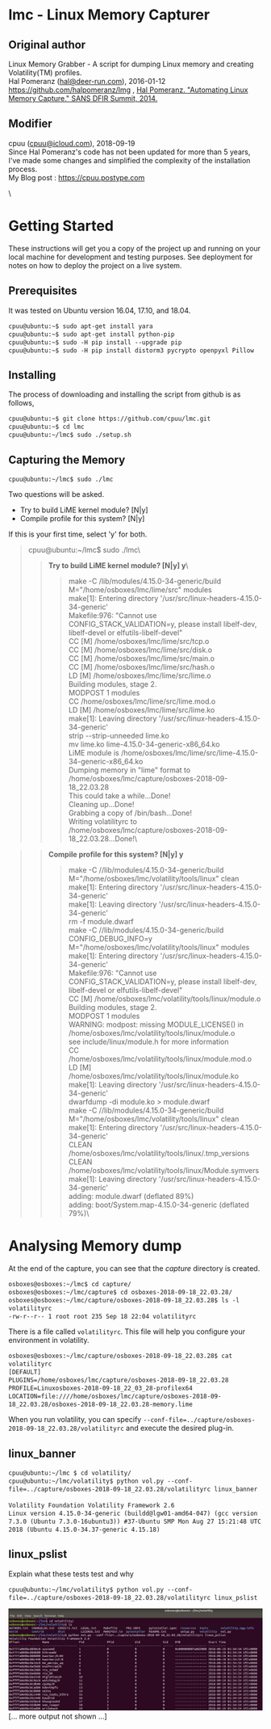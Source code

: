 
# lmc - Linux Memory Capturer 
## Original author
Linux Memory Grabber - A script for dumping Linux memory and creating Volatility(TM) profiles.\
Hal Pomeranz (hal@deer-run.com), 2016-01-12 \
https://github.com/halpomeranz/lmg , [Hal Pomeranz. "Automating Linux Memory Capture." SANS DFIR Summit, 2014.](http://www.deer-run.com/~hal/AutomatingLinuxMemoryCapture.pdf) 

## Modifier
cpuu (cpuu@icloud.com), 2018-09-19 \
Since Hal Pomeranz's code has not been updated for more than 5 years, I've made some changes and simplified the complexity of the installation process. \
My Blog post : https://cpuu.postype.com 



\
# Getting Started

These instructions will get you a copy of the project up and running on your local machine for development and testing purposes. See deployment for notes on how to deploy the project on a live system.

## Prerequisites

It was tested on Ubuntu version 16.04, 17.10, and 18.04.

```
cpuu@ubuntu:~$ sudo apt-get install yara
cpuu@ubuntu:~$ sudo apt-get install python-pip
cpuu@ubuntu:~$ sudo -H pip install --upgrade pip
cpuu@ubuntu:~$ sudo -H pip install distorm3 pycrypto openpyxl Pillow
```

## Installing

The process of downloading and installing the script from github is as follows,


```
cpuu@ubuntu:~$ git clone https://github.com/cpuu/lmc.git
cpuu@ubuntu:~$ cd lmc
cpuu@ubuntu:~/lmc$ sudo ./setup.sh
```
## Capturing the Memory

```
cpuu@ubuntu:~/lmc$ sudo ./lmc
```

Two questions will be asked.
* Try to build LiME kernel module? [N|y] 
* Compile profile for this system? [N|y] 

If this is your first time, select 'y' for both.
> cpuu@ubuntu:~/lmc$ sudo ./lmc\
>>**Try to build LiME kernel module? [N|y] y**\
>>>  make -C /lib/modules/4.15.0-34-generic/build M="/home/osboxes/lmc/lime/src" modules\
make[1]: Entering directory '/usr/src/linux-headers-4.15.0-34-generic'\
Makefile:976: "Cannot use CONFIG_STACK_VALIDATION=y, please install libelf-dev, libelf-devel or elfutils-libelf-devel"\
  CC [M]  /home/osboxes/lmc/lime/src/tcp.o\
  CC [M]  /home/osboxes/lmc/lime/src/disk.o\
  CC [M]  /home/osboxes/lmc/lime/src/main.o\
  CC [M]  /home/osboxes/lmc/lime/src/hash.o\
  LD [M]  /home/osboxes/lmc/lime/src/lime.o\
  Building modules, stage 2.\
  MODPOST 1 modules\
  CC      /home/osboxes/lmc/lime/src/lime.mod.o\
  LD [M]  /home/osboxes/lmc/lime/src/lime.ko\
make[1]: Leaving directory '/usr/src/linux-headers-4.15.0-34-generic'\
strip --strip-unneeded lime.ko\
mv lime.ko lime-4.15.0-34-generic-x86_64.ko\
LiME module is /home/osboxes/lmc/lime/src/lime-4.15.0-34-generic-x86_64.ko\
Dumping memory in "lime" format to /home/osboxes/lmc/capture/osboxes-2018-09-18_22.03.28\
This could take a while...Done!\
Cleaning up...Done!\
Grabbing a copy of /bin/bash...Done!\
Writing volatilityrc to /home/osboxes/lmc/capture/osboxes-2018-09-18_22.03.28...Done!\

>>**Compile profile for this system? [N|y] y**
>>> make -C //lib/modules/4.15.0-34-generic/build M="/home/osboxes/lmc/volatility/tools/linux" clean\
make[1]: Entering directory '/usr/src/linux-headers-4.15.0-34-generic'\
make[1]: Leaving directory '/usr/src/linux-headers-4.15.0-34-generic'\
rm -f module.dwarf\
make -C //lib/modules/4.15.0-34-generic/build CONFIG_DEBUG_INFO=y M="/home/osboxes/lmc/volatility/tools/linux" modules\
make[1]: Entering directory '/usr/src/linux-headers-4.15.0-34-generic'\
Makefile:976: "Cannot use CONFIG_STACK_VALIDATION=y, please install libelf-dev, libelf-devel or elfutils-libelf-devel"\
  CC [M]  /home/osboxes/lmc/volatility/tools/linux/module.o\
  Building modules, stage 2.\
  MODPOST 1 modules\
WARNING: modpost: missing MODULE_LICENSE() in /home/osboxes/lmc/volatility/tools/linux/module.o\
see include/linux/module.h for more information\
  CC      /home/osboxes/lmc/volatility/tools/linux/module.mod.o\
  LD [M]  /home/osboxes/lmc/volatility/tools/linux/module.ko\
make[1]: Leaving directory '/usr/src/linux-headers-4.15.0-34-generic'\
dwarfdump -di module.ko > module.dwarf\
make -C //lib/modules/4.15.0-34-generic/build M="/home/osboxes/lmc/volatility/tools/linux" clean\
make[1]: Entering directory '/usr/src/linux-headers-4.15.0-34-generic'\
  CLEAN   /home/osboxes/lmc/volatility/tools/linux/.tmp_versions\
  CLEAN   /home/osboxes/lmc/volatility/tools/linux/Module.symvers\
make[1]: Leaving directory '/usr/src/linux-headers-4.15.0-34-generic'\
  adding: module.dwarf (deflated 89%)\
  adding: boot/System.map-4.15.0-34-generic (deflated 79%)\


# Analysing Memory dump
At the end of the capture, you can see that the *capture* directory is created.
```
osboxes@osboxes:~/lmc$ cd capture/
osboxes@osboxes:~/lmc/capture$ cd osboxes-2018-09-18_22.03.28/
osboxes@osboxes:~/lmc/capture/osboxes-2018-09-18_22.03.28$ ls -l volatilityrc 
-rw-r--r-- 1 root root 235 Sep 18 22:04 volatilityrc
```
There is a file called `volatilityrc`. This file will help you configure your environment in volatility.
```
osboxes@osboxes:~/lmc/capture/osboxes-2018-09-18_22.03.28$ cat volatilityrc 
[DEFAULT]
PLUGINS=/home/osboxes/lmc/capture/osboxes-2018-09-18_22.03.28
PROFILE=Linuxosboxes-2018-09-18_22_03_28-profilex64
LOCATION=file:////home/osboxes/lmc/capture/osboxes-2018-09-18_22.03.28/osboxes-2018-09-18_22.03.28-memory.lime
```
When you run volatility, you can specify `--conf-file=../capture/osboxes-2018-09-18_22.03.28/volatilityrc` and execute the desired plug-in.

## linux_banner
```
cpuu@ubuntu:~/lmc $ cd volatility/
cpuu@ubuntu:~/lmc/volatility$ python vol.py --conf-file=../capture/osboxes-2018-09-18_22.03.28/volatilityrc linux_banner

Volatility Foundation Volatility Framework 2.6
Linux version 4.15.0-34-generic (buildd@lgw01-amd64-047) (gcc version 7.3.0 (Ubuntu 7.3.0-16ubuntu3)) #37-Ubuntu SMP Mon Aug 27 15:21:48 UTC 2018 (Ubuntu 4.15.0-34.37-generic 4.15.18)
```

## linux_pslist

Explain what these tests test and why

```
cpuu@ubuntu:~/lmc/volatility$ python vol.py --conf-file=../capture/osboxes-2018-09-18_22.03.28/volatilityrc linux_pslist
```
![alt text](screenshots/ubuntu18.png)
[... more output not shown ...]
